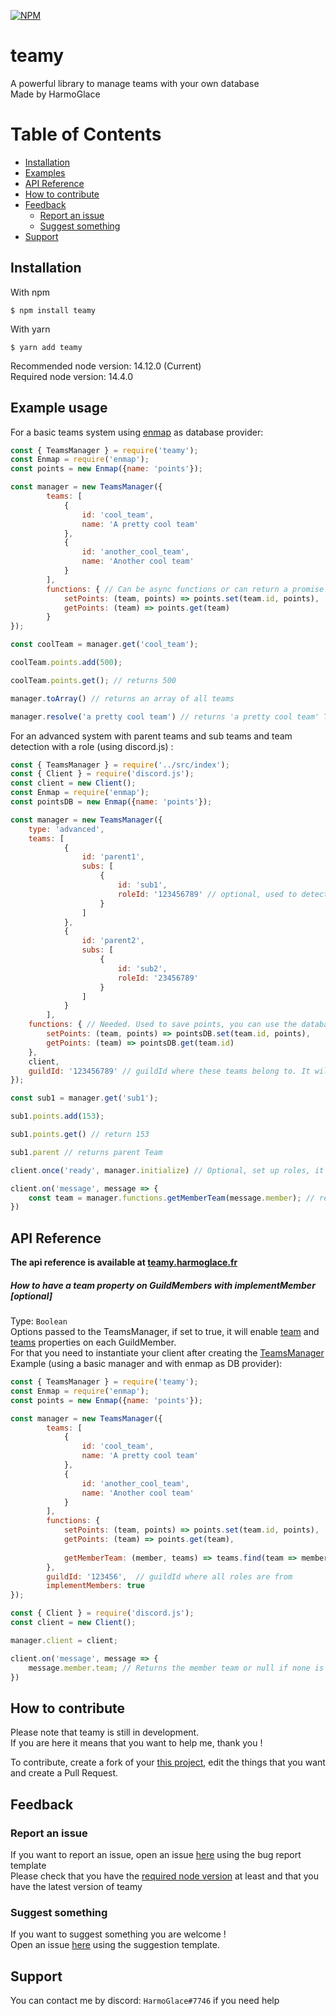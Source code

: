 [![NPM](https://nodei.co/npm/teamy.png?compact=true)](https://nodei.co/npm/teamy/)

# teamy
 A powerful library to manage teams with your own database\
 Made by HarmoGlace
 
# Table of Contents
* [Installation](#installation)
* [Examples](#example-usage)
* [API Reference](#api-reference)
* [How to contribute](#how-to-contribute)
* [Feedback](#feedback)
    * [Report an issue](#report-an-issue)
    * [Suggest something](#suggest-something)
* [Support](#support)
 
## Installation
With npm
 ```
$ npm install teamy
 ```
With yarn
```
$ yarn add teamy
```

Recommended node version: 14.12.0 (Current)\
Required node version: 14.4.0

## Example usage
For a basic teams system using [enmap](https://www.npmjs.com/package/enmap) as database provider:
```js
const { TeamsManager } = require('teamy');
const Enmap = require('enmap');
const points = new Enmap({name: 'points'});

const manager = new TeamsManager({
        teams: [
            {
                id: 'cool_team',
                name: 'A pretty cool team'
            },
            {
                id: 'another_cool_team',
                name: 'Another cool team'
            }
        ],
        functions: { // Can be async functions or can return a promise
            setPoints: (team, points) => points.set(team.id, points),
            getPoints: (team) => points.get(team)
        }
});

const coolTeam = manager.get('cool_team');

coolTeam.points.add(500);

coolTeam.points.get(); // returns 500

manager.toArray() // returns an array of all teams

manager.resolve('a pretty cool team') // returns 'a pretty cool team' Team
```

For an advanced system with parent teams and sub teams and team detection with a role (using discord.js) :
```js
const { TeamsManager } = require('../src/index');
const { Client } = require('discord.js');
const client = new Client();
const Enmap = require('enmap');
const pointsDB = new Enmap({name: 'points'});

const manager = new TeamsManager({
    type: 'advanced',
    teams: [
            {
                id: 'parent1',
                subs: [
                    {
                        id: 'sub1',
                        roleId: '123456789' // optional, used to detect member role if a client and a guildId are given
                    }
                ]
            },
            {
                id: 'parent2',
                subs: [
                    {
                        id: 'sub2',
                        roleId: '23456789'
                    }
                ]
            }
        ],
    functions: { // Needed. Used to save points, you can use the database that you want, here it is enmap
        setPoints: (team, points) => pointsDB.set(team.id, points),
        getPoints: (team) => pointsDB.get(team.id)
    },
    client,
    guildId: '123456789' // guildId where these teams belong to. It will be used to get roles
});

const sub1 = manager.get('sub1');

sub1.points.add(153);

sub1.points.get() // return 153

sub1.parent // returns parent Team

client.once('ready', manager.initialize) // Optional, set up roles, it will enable the Team#role property. It is not needed to detect a member role)

client.on('message', message => {
    const team = manager.functions.getMemberTeam(message.member); // returns the member team or null if none is found. See below example for an easier way to do it
})
```

## API Reference

**The api reference is available at [teamy.harmoglace.fr](https://teamy.harmoglace.fr)**


##### How to have a team property on GuildMembers with implementMember [optional]
Type: ```Boolean```\
Options passed to the TeamsManager, if set to true, it will enable [team](#getmemberteam) and [teams](#getmemberteams) properties on each GuildMember.\
For that you need to instantiate your client after creating the [TeamsManager](#teamsmanager)\
Example (using a basic manager and with enmap as DB provider):
````js
const { TeamsManager } = require('teamy');
const Enmap = require('enmap');
const points = new Enmap({name: 'points'});

const manager = new TeamsManager({
        teams: [
            {
                id: 'cool_team',
                name: 'A pretty cool team'
            },
            {
                id: 'another_cool_team',
                name: 'Another cool team'
            }
        ],
        functions: {
            setPoints: (team, points) => points.set(team.id, points),
            getPoints: (team) => points.get(team),
   
            getMemberTeam: (member, teams) => teams.find(team => member.roles.cache.has(team.roleId)
        },
        guildId: '123456',  // guildId where all roles are from
        implementMembers: true
});

const { Client } = require('discord.js');
const client = new Client();

manager.client = client;

client.on('message', message => {
    message.member.team; // Returns the member team or null if none is found
})
````

## How to contribute

Please note that teamy is still in development.\
If you are here it means that you want to help me, thank you !

To contribute, create a fork of your [this project](https://github.com/HarmoGlace/teamy), edit the things that you want and create a Pull Request.

## Feedback

### Report an issue

If you want to report an issue, open an issue [here](https://github.com/HarmoGlace/teamy/issues/new/choose) using the bug report template\
Please check that you have the [required node version](#installation) at least and that you have the latest version of teamy

### Suggest something

If you want to suggest something you are welcome !\
Open an issue [here](https://github.com/HarmoGlace/teamy/issues/new/choose) using the suggestion template.

## Support

You can contact me by discord: `HarmoGlace#7746` if you need help